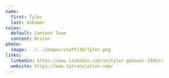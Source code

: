 ```yaml
---
name:
  first: Tyler
  last: Gebauer
roles:
  default: Content Team
  content: Writer
photo:
  image: ../../images/staff/3d/Tyler.png
links:
  linkedin: https://www.linkedin.com/in/tyler-gebauer-1992n/
  website: https://www.tgtranslation.com/
---
```

